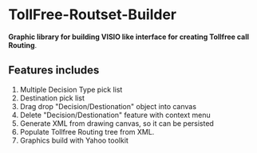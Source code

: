 # TollFree-Routset-Builder
**Graphic library for building VISIO like interface for creating Tollfree call Routing**.

## Features includes
1) Multiple Decision Type pick list
2) Destination pick list
3) Drag drop "Decision/Destionation" object into canvas
4) Delete "Decision/Destionation" feature with context menu
5) Generate XML from drawing canvas, so it can be persisted
6) Populate Tollfree Routing tree from XML.
7) Graphics build with Yahoo toolkit
